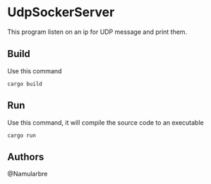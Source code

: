 # UdpSockerServer

This program listen on an ip for UDP message and print them.

## Build

Use this command

````
cargo build
````

## Run

Use this command, it will compile the source code to an executable
````
cargo run
````

## Authors

@Namularbre
